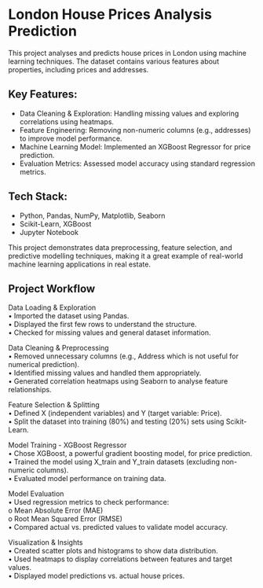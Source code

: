# London House Prices Analysis Prediction

This project analyses and predicts house prices in London using machine learning techniques. The dataset contains various features about properties, including prices and addresses.

<h2>Key Features:</h2>
  
- Data Cleaning & Exploration: Handling missing values and exploring correlations using heatmaps.
- Feature Engineering: Removing non-numeric columns (e.g., addresses) to improve model performance.
- Machine Learning Model: Implemented an XGBoost Regressor for price prediction.
- Evaluation Metrics: Assessed model accuracy using standard regression metrics.

<h2>Tech Stack:</h2>

- Python, Pandas, NumPy, Matplotlib, Seaborn
- Scikit-Learn, XGBoost
- Jupyter Notebook

This project demonstrates data preprocessing, feature selection, and predictive modelling techniques, making it a great example of real-world machine learning applications in real estate.

<h2>Project Workflow</h2>

Data Loading & Exploration\
•	Imported the dataset using Pandas.\
•	Displayed the first few rows to understand the structure.\
•	Checked for missing values and general dataset information.

Data Cleaning & Preprocessing\
•	Removed unnecessary columns (e.g., Address which is not useful for numerical prediction).\
•	Identified missing values and handled them appropriately.\
•	Generated correlation heatmaps using Seaborn to analyse feature relationships.

Feature Selection & Splitting\
•	Defined X (independent variables) and Y (target variable: Price).\
•	Split the dataset into training (80%) and testing (20%) sets using Scikit-Learn.

Model Training - XGBoost Regressor\
•	Chose XGBoost, a powerful gradient boosting model, for price prediction.\
•	Trained the model using X_train and Y_train datasets (excluding non-numeric columns).\
•	Evaluated model performance on training data.

Model Evaluation\
•	Used regression metrics to check performance: \
o	Mean Absolute Error (MAE)\
o	Root Mean Squared Error (RMSE)\
•	Compared actual vs. predicted values to validate model accuracy.

Visualization & Insights\
•	Created scatter plots and histograms to show data distribution.\
•	Used heatmaps to display correlations between features and target values.\
•	Displayed model predictions vs. actual house prices.


